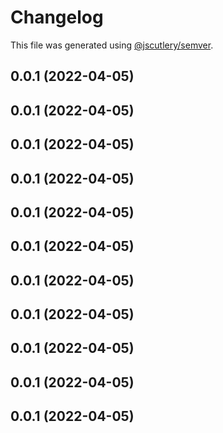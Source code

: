 # Changelog

This file was generated using [@jscutlery/semver](https://github.com/jscutlery/semver).

## 0.0.1 (2022-04-05)

## 0.0.1 (2022-04-05)

## 0.0.1 (2022-04-05)

## 0.0.1 (2022-04-05)

## 0.0.1 (2022-04-05)

## 0.0.1 (2022-04-05)

## 0.0.1 (2022-04-05)

## 0.0.1 (2022-04-05)

## 0.0.1 (2022-04-05)

## 0.0.1 (2022-04-05)

## 0.0.1 (2022-04-05)
